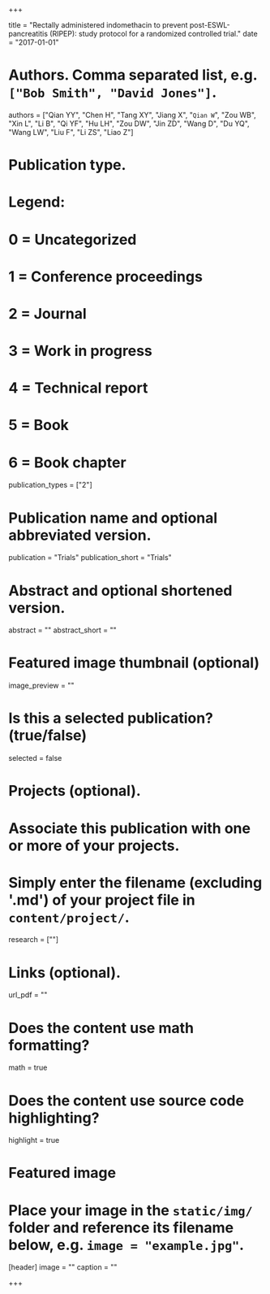 +++

title = "Rectally administered indomethacin to prevent post-ESWL-pancreatitis (RIPEP): study protocol for a randomized controlled trial."
date = "2017-01-01"

# Authors. Comma separated list, e.g. `["Bob Smith", "David Jones"]`.
authors = ["Qian YY", "Chen H", "Tang XY", "Jiang X", "`Qian W`", "Zou WB", "Xin L", "Li B", "Qi YF", "Hu LH", "Zou DW", "Jin ZD", "Wang D", "Du YQ", "Wang LW", "Liu F", "Li ZS", "Liao Z"]

# Publication type.
# Legend:
# 0 = Uncategorized
# 1 = Conference proceedings
# 2 = Journal
# 3 = Work in progress
# 4 = Technical report
# 5 = Book
# 6 = Book chapter
publication_types = ["2"]

# Publication name and optional abbreviated version.
publication = "Trials"
publication_short = "Trials"

# Abstract and optional shortened version.
abstract = ""
abstract_short = ""

# Featured image thumbnail (optional)
image_preview = ""

# Is this a selected publication? (true/false)
selected = false

# Projects (optional).
#   Associate this publication with one or more of your projects.
#   Simply enter the filename (excluding '.md') of your project file in `content/project/`.
research = [""]

# Links (optional).
url_pdf = ""


# Does the content use math formatting?
math = true

# Does the content use source code highlighting?
highlight = true

# Featured image
# Place your image in the `static/img/` folder and reference its filename below, e.g. `image = "example.jpg"`.
[header]
image = ""
caption = ""

+++

